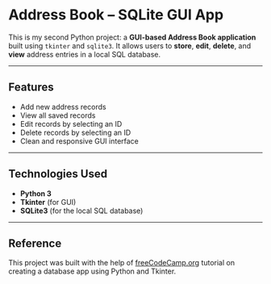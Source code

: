 # Address Book – SQLite GUI App

This is my second Python project: a **GUI-based Address Book application** built using `tkinter` and `sqlite3`. It allows users to **store**, **edit**, **delete**, and **view** address entries in a local SQL database.

---

## Features

- Add new address records
- View all saved records
- Edit records by selecting an ID
- Delete records by selecting an ID
- Clean and responsive GUI interface

---

## Technologies Used

- **Python 3**
- **Tkinter** (for GUI)
- **SQLite3** (for the local SQL database)

---

## Reference

This project was built with the help of [freeCodeCamp.org](https://www.freecodecamp.org/) tutorial on creating a database app using Python and Tkinter.
